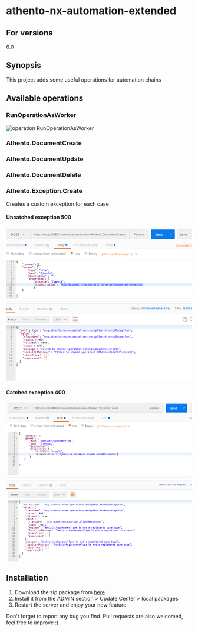 # athento-nx-automation-extended

## For versions
6.0

## Synopsis

This project adds some useful operations for automation chains

## Available operations
### RunOperationAsWorker
![operation RunOperationAsWorker](/screenshots/runOperationAsWorker.png)

### Athento.DocumentCreate

### Athento.DocumentUpdate

### Athento.DocumentDelete

### Athento.Exception.Create
Creates a custom exception for each case
#### Uncatched exception 500
![Internal Server Error](/screenshots/500_Unexpected_exception.png)
#### Catched exception 400
![Bad request](/screenshots/400_bad_request.png)


## Installation

1. Download the zip package from   [here](https://github.com/athento/athento-nx-automation-extended/automation-extended-dist/target/athento-nx-automation-extended-project-1.6.zip)
2. Install it  from the ADMIN section > Update Center > local packages
3. Restart the server and enjoy your new feature.

Don't forget to report any bug you find. Pull requests are also welcomed, feel free to improve :)
